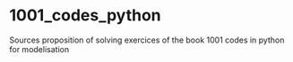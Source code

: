 # 1001_codes_python
Sources proposition of solving exercices of the book 1001 codes in python for modelisation
